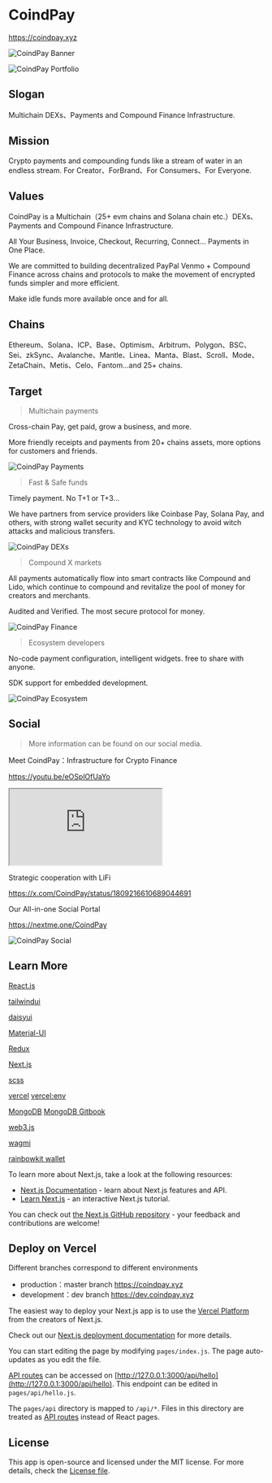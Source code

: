 # CoindPay

https://coindpay.xyz

![CoindPay Banner](https://cdn.cubik.so/aHR0cHM6Ly91dGZzLmlvL2YvOTRhZmVkOTYtODZiOC00NzQ1LTg5NjAtNWUwM2JkNmJhZmIyLXE1OTRzMi5wbmc=)

![CoindPay Portfolio](https://cdn.cubik.so/aHR0cHM6Ly91dGZzLmlvL2YvZGQ2YzNiZTMtYzE5Yi00MjVmLTgyNWUtMmUyMDM2MGQ2NDYzLTJzeWxyNy5qcGc=)

## Slogan

Multichain DEXs、Payments and Compound Finance Infrastructure.

## Mission

Crypto payments and compounding funds like a stream of water in an endless stream.
For Creator、ForBrand、For Consumers、For Everyone.

## Values

CoindPay is a Multichain（25+ evm chains and Solana chain etc.）DEXs、Payments and Compound Finance Infrastructure.

All Your Business, Invoice, Checkout, Recurring, Connect... Payments in One Place.

We are committed to building decentralized PayPal Venmo + Compound Finance across chains and protocols to make the movement of encrypted funds simpler and more efficient.

Make idle funds more available once and for all.

## Chains

Ethereum、Solana、ICP、Base、Optimism、Arbitrum、Polygon、BSC、Sei、zkSync、Avalanche、Mantle、Linea、Manta、Blast、Scroll、Mode、ZetaChain、Metis、Celo、Fantom...and 25+ chains.

## Target

> Multichain payments

Cross-chain Pay, get paid, grow a business, and more.

More friendly receipts and payments from 20+ chains assets, more options for customers and friends.

![CoindPay Payments](https://res.cloudinary.com/travary/image/upload/w_2000/v1/prd-akindo-public/communities/description-images/ea8zgqR4xuR9akgq.png)

> Fast & Safe funds

Timely payment. No T+1 or T+3...

We have partners from service providers like Coinbase Pay, Solana Pay, and others, with strong wallet security and KYC technology to avoid witch attacks and malicious transfers.

![CoindPay DEXs](https://res.cloudinary.com/travary/image/upload/w_2000/v1/prd-akindo-public/communities/description-images/Mz3nr930RfqjmXPG.png)

> Compound X markets

All payments automatically flow into smart contracts like Compound and Lido, which continue to compound and revitalize the pool of money for creators and merchants.

Audited and Verified. The most secure protocol for money.

![CoindPay Finance](https://res.cloudinary.com/travary/image/upload/w_2000/v1/prd-akindo-public/communities/description-images/JBKerRNJNS413KJB.png)

> Ecosystem developers

No-code payment configuration, intelligent widgets. free to share with anyone.

SDK support for embedded development.

![CoindPay Ecosystem](https://res.cloudinary.com/travary/image/upload/w_2000/v1/prd-akindo-public/communities/description-images/63a48NPZrsnA9k6a.png)

## Social

> More information can be found on our social media.

Meet CoindPay：Infrastructure for Crypto Finance

https://youtu.be/eOSplOfUaYo

<iframe class='w-full h-56 sm:h-96 rounded-lg' src="https://www.youtube.com/embed/eOSplOfUaYo" allow="accelerometer; autoplay; clipboard-write; encrypted-media; gyroscope; picture-in-picture; web-share" referrerpolicy="strict-origin-when-cross-origin" allowfullscreen></iframe>

Strategic cooperation with LiFi

https://x.com/CoindPay/status/1809216610689044691

Our All-in-one Social Portal

https://nextme.one/CoindPay

![CoindPay Social](https://res.cloudinary.com/travary/image/upload/w_3000/v1/prd-akindo-public/communities/description-images/mV9dx7dgGTgZeGlB.png)

## Learn More

[React.js](https://zh-hans.reactjs.org)

[tailwindui](https://tailwindcss.com/docs/installation)

[daisyui](https://daisyui.com)

[Material-UI](https://mui.com/zh/material-ui/react-toggle-button)

[Redux](https://react-redux.js.org)

[Next.js](https://nextjs.org)

[scss](https://nextjs.org/docs/basic-features/built-in-css-support#sass-support)

[vercel](http://vercel.app)
[vercel:env](https://vercel.com/docs/cli#commands/env)

[MongoDB](https://mongodb.com/docs/drivers/node/current/quick-start)
[MongoDB Gitbook](https://wizardforcel.gitbooks.io/w3school-mongodb/content/1.html)

[web3.js](https://web3js.readthedocs.io)

[wagmi](https://wagmi.sh)

[rainbowkit wallet](https://rainbowkit.com)

To learn more about Next.js, take a look at the following resources:

- [Next.js Documentation](https://nextjs.org/docs) - learn about Next.js features and API.
- [Learn Next.js](https://nextjs.org/learn) - an interactive Next.js tutorial.

You can check out [the Next.js GitHub repository](https://github.com/vercel/next.js/) - your feedback and contributions are welcome!

## Deploy on Vercel

Different branches correspond to different environments

- production：master branch <https://coindpay.xyz>
- development：dev branch <https://dev.coindpay.xyz>

The easiest way to deploy your Next.js app is to use the [Vercel Platform](https://vercel.com/new?utm_medium=default-template&filter=next.js&utm_source=create-next-app&utm_campaign=create-next-app-readme) from the creators of Next.js.

Check out our [Next.js deployment documentation](https://nextjs.org/docs/deployment) for more details.

You can start editing the page by modifying `pages/index.js`. The page auto-updates as you edit the file.

[API routes](https://nextjs.org/docs/api-routes/introduction) can be accessed on [http://127.0.0.1:3000/api/hello](http://127.0.0.1:3000/api/hello). This endpoint can be edited in `pages/api/hello.js`.

The `pages/api` directory is mapped to `/api/*`. Files in this directory are treated as [API routes](https://nextjs.org/docs/api-routes/introduction) instead of React pages.

## License

This app is open-source and licensed under the MIT license. For more details, check the [License file](LICENSE).
